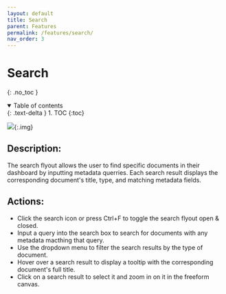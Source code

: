 ```yaml
---
layout: default
title: Search
parent: Features
permalink: /features/search/
nav_order: 3
---
```


# Search
{: .no_toc }

<details open markdown="block">
  <summary>
    Table of contents
  </summary>
  {: .text-delta }
1. TOC
{:toc}
</details>

![](../../assets/gifs/features/andy_search.gif){:.img}

## Description: 
The search flyout allows the user to find specific documents in their dashboard by inputting metadata querries. Each search result displays the corresponding document's title, type, and matching metadata fields. 

## Actions:
- Click the search icon or press Ctrl+F to toggle the search flyout open & closed.
- Input a query into the search box to search for documents with any metadata macthing that query.
- Use the dropdown menu to filter the search results by the type of document.
- Hover over a search result to display a tooltip with the corresponding document's full title.
- Click on a search result to select it and zoom in on it in the freeform canvas.